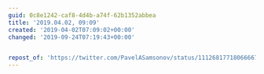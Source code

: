 ```yaml
---
guid: 0c8e1242-caf8-4d4b-a74f-62b1352abbea
title: '2019.04.02, 09:09'
created: '2019-04-02T07:09:02+00:00'
changed: '2019-09-24T07:19:43+00:00'


repost_of: 'https://twitter.com/PavelASamsonov/status/1112681771806666755?s=19'
---
```


